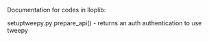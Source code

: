 Documentation for codes in lloplib:

setuptweepy.py
prepare_api() - returns an auth authentication to use tweepy